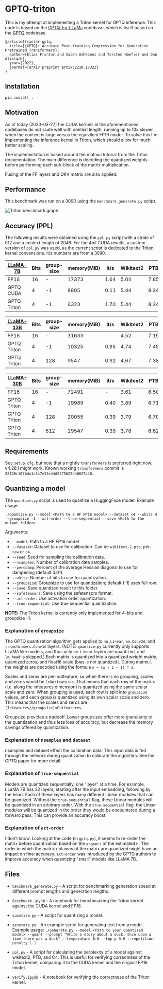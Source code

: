 # GPTQ-triton

This is my attempt at implementing a Triton kernel for GPTQ inference.  This code is based on the [GPTQ-for-LLaMa](https://github.com/qwopqwop200/GPTQ-for-LLaMa) codebase, which is itself based on the [GPTQ](https://github.com/IST-DASLab/gptq) codebase.

```
@article{frantar-gptq,
  title={{GPTQ}: Accurate Post-training Compression for Generative Pretrained Transformers}, 
  author={Elias Frantar and Saleh Ashkboos and Torsten Hoefler and Dan Alistarh},
  year={2022},
  journal={arXiv preprint arXiv:2210.17323}
}
```

## Installation

`pip install .`


## Motivation

As of today (2023-03-27) the CUDA kernels in the aforementioned codebases do not scale well with context length, running up to 10x slower when the context is large versus the equivilent FP16 model.  To solve this I'm implementing the inference kernel in Triton, which should allow for much better scaling.

The implementation is based around the matmul tutorial from the Triton documentation.  The main difference is decoding the quantized weights before performing each sub-block of the matrix multiplication.

Fusing of the FF layers and QKV matrix are also applied.


## Performance

This benchmark was run on a 3090 using the `benchmark_generate.py` script.

![Triton benchmark graph](TritonBench.png)


## Accuracy (PPL)

The following results were obtained using the `ppl.py` script with a stride of 512 and a context length of 2048.
For the 4bit CUDA results, a custom version of `ppl.py` was used, as the current script is dedicated to the Triton kernel convensions.
it/s numbers are from a 3090.


| [LLaMA-7B](https://arxiv.org/abs/2302.13971)       | Bits | group-size | memory(MiB) | it/s | Wikitext2 |  PTB  |  C4  | 
| -------------------------------------------------- | ---- | ---------- | ----------- | ---- | --------- | ----- | ---- |
| FP16                                               |  16  |      -     |    17373    | 1.64 |    5.04   |  7.85 | 6.99 |
| GPTQ CUDA                                          |   4  |     -1     |     8805    | 0.11 |    5.44   |  8.24 |   -  |
| GPTQ Triton                                        |   4  |     -1     |     6323    | 1.70 |    5.44   |  8.24 | 7.48 |


| [LLaMA-13B](https://arxiv.org/abs/2302.13971)      | Bits | group-size | memory(MiB) | it/s | Wikitext2 |  PTB  |  C4  |
| -------------------------------------------------- | ---- | ---------- | ----------- | ---- | --------- | ----- | ---- |
| FP16                                               |  16  |      -     |    31633    |   -  |    4.52   |  7.19 | 6.66 |
| GPTQ Triton                                        |   4  |     -1     |    10325    | 0.95 |    4.74   |  7.49 | 7.00 |
| GPTQ Triton                                        |   4  |    128     |     9547    | 0.92 |    4.67   |  7.38 | 6.99 |


| [LLaMA-30B](https://arxiv.org/abs/2302.13971)      | Bits | group-size | memory(MiB) | it/s | Wikitext2 |  PTB  |  C4  |
| -------------------------------------------------- | ---- | ---------- | ----------- | ---- | --------- | ----- | ---- |
| FP16                                               |  16  |      -     |    72491    |   -  |    3.61   |  6.50 | 6.07 |
| GPTQ Triton                                        |   4  |     -1     |    19989    | 0.40 |    3.89   |  6.71 | 6.44 |
| GPTQ Triton                                        |   4  |    128     |    20055    | 0.39 |    3.79   |  6.70 | 6.34 |
| GPTQ Triton                                        |   4  |    512     |    19547    | 0.39 |    3.78   |  6.62 | 6.30 |


## Requirements

See `setup.cfg`, but note that a nightly `transformers` is preferred right now. v4.28.1 might work.  Known working `transformers` commit is `28f26c107b4a1c5c7e32ed4d9575622da0627a40`.


## Quantizing a model

The `quantize.py` script is used to quantize a HuggingFace model.  Example usage:

`./quantize.py --model <Path to a HF FP16 model> --dataset c4 --wbits 4 --groupsize -1 --act-order --true-sequential --save <Path to the output folder>`

Arguments:

* `--model`: Path to a HF FP16 model
* `--dataset`: Dataset to use for calibration.  Can be `wikitext-2`, `ptb`, `ptb-new` or `c4`.
* `--seed`: Seed for sampling the calibration data.
* `--nsamples`: Number of calibration data samples.
* `--percdamp`: Percent of the average Hessian diagonal to use for dampening (default 0.01).
* `--wbits`: Number of bits to use for quantization.
* `--groupsize`: Groupsize to use for quantization; default (-1) uses full row.
* `--save`: Save quantized result to this folder.
* `--safetensors`: Save using the safetensors format.
* `--act-order`: Use activation order quantization.
* `--true-sequential`: Use true sequential quantization.

**NOTE:** The Triton kernel is currently only implemented for 4-bits and groupsize -1.

### Explanation of `groupsize`

The GPTQ quantization algorithm gets applied to `nn.Linear`, `nn.Conv2d`, and `transformers.Conv1d` layers.  (NOTE: `quantize.py` currently only supports LLaMA like models, and thus only `nn.Linear` layers are quantized, and `lm_head` is skipped.)  Each matrix is quantized into a quantized weight matrix, quantized zeros, and float16 scale (bias is not quantized).  During matmul, the weights are decoded using the formula `w = (w - z - 1) * s`.

Scales and zeros are per-outfeature, so when there is no grouping, scales and zeros would be `1xOutfeatures`.  That means that each row of the matrix (i.e. along the infeatures dimension) is quantized using the same scalar scale and zero.  When grouping is used, each row is split into `groupsize` values, and each group is quantized using its own scalar scale and zero.  This means that the scales and zeros are `(Infeatures//groupsize)xOutfeatures`.

Groupsize provides a tradeoff.  Lower groupsizes offer more granularity to the quantization and thus less loss of accuracy, but decrease the memory savings offered by quantization.

### Explanation of `nsamples` and `dataset`
nsamples and dataset effect the calibration data.  This input data is fed through the network during quantization to calibrate the algorithm.  See the GPTQ paper for more detail.

### Explanation of `true-sequential`
Models are quantized sequentially, one "layer" at a time.  For example, LLaMA 7B has 32 layers, starting after the input embedding, following by the head.  Each of these layers has many different Linear modules that can be quantized.  Without the `true-sequential` flag, these Linear modules will be quantized in an arbitrary order.  With the `true-sequential` flag, the Linear modules will be quantized in the order they would be encountered during a forward pass.  This can provide an accuracy boost.

### Explanation of `act-order`

I don't know.  Looking at the code (in `gptq.py`), it seems to re-order the matrix before quantization based on the `argsort` of the estimated `H`.  The order in which the matrix columns of the matrix are quantized might have an impact on final accuracy.  `act-order` was introduced by the GPTQ authors to improve accuracy when quantizing "small" models like LLaMA 7B.


## Files

* `benchmark_generate.py` - A script for benchmarking generation speed at different prompt lengths and generation lengths.

* `Benchmark.ipynb` - A notebook for benchmarking the Triton kernel against the CUDA kernel and FP16.

* `quantize.py` - A script for quantizing a model.

* `generate.py` - An example script for generating text from a model.  Example usage: `./generate.py --model <Path to your quantized model> --quant --prompt "Write a story about a duck: Once upon a time there was a duck" --temperature 0.6 --top-p 0.6 --repetition-penalty 1.1`

* `ppl.py` - A script for calculating the perplexity of a model against wikitext2, PTB, and C4.  This is useful for verifying correctness of the Triton kernel, comparing it to the CUDA kernel and the original FP16 model.

* `Verify.ipynb` - A notebook for verifying the correctness of the Triton kernel.
